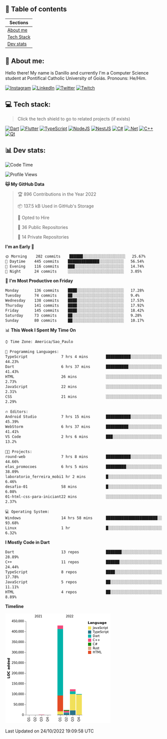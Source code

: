## 📃 Table of contents

|Sections|
|-|
|[About me](#about-me)|
|[Tech Stack](#tech-stack)|
|[Dev stats](#dev-stats)|

<a name="about-me"/>

## 🌈 About me:
Hello there! My name is Danillo and currently I'm a Computer Science student at Pontifical Catholic University of Goiás. Pronouns: He/Him.

[![Instagram](https://img.shields.io/badge/Instagram-%23E4405F.svg?logo=Instagram&logoColor=white)](https://instagram.com/danilloilggner)
[![LinkedIn](https://img.shields.io/badge/LinkedIn-%230077B5.svg?logo=linkedin&logoColor=white)](https://linkedin.com/in/danilloism)
[![Twitter](https://img.shields.io/badge/Twitter-%231DA1F2.svg?logo=Twitter&logoColor=white)](https://twitter.com/danilloism)
[![Twitch](https://img.shields.io/badge/Twitch-%239146FF.svg?logo=Twitch&logoColor=white)](https://twitch.tv/danilloism) 

<a name="tech-stack"/>

## 💻 Tech stack:
> Click the tech shield to go to related projects (if exists)

[![Dart](https://img.shields.io/badge/dart-%230175C2.svg?style=for-the-badge&logo=dart&logoColor=white)](https://github.com/danilloism/danilloism/blob/main/Flutter.md) [![Flutter](https://img.shields.io/badge/Flutter-%2302569B.svg?style=for-the-badge&logo=Flutter&logoColor=white)](https://github.com/danilloism/danilloism/blob/main/Flutter.md) [![TypeScript](https://img.shields.io/badge/typescript-%23007ACC.svg?style=for-the-badge&logo=typescript&logoColor=white)](https://github.com/danilloism/danilloism/blob/main/Typescript.md) [![NodeJS](https://img.shields.io/badge/node.js-6DA55F?style=for-the-badge&logo=node.js&logoColor=white)](https://github.com/danilloism/danilloism/blob/main/Node.js.md) [![NestJS](https://img.shields.io/badge/nestjs-%23E0234E.svg?style=for-the-badge&logo=nestjs&logoColor=white)](https://github.com/danilloism/danilloism/blob/main/Nest.js.md) [![C#](https://img.shields.io/badge/c%23-%23239120.svg?style=for-the-badge&logo=c-sharp&logoColor=white)](#) [![.Net](https://img.shields.io/badge/.NET-5C2D91?style=for-the-badge&logo=.net&logoColor=white)](#) [![C++](https://img.shields.io/badge/c++-%2300599C.svg?style=for-the-badge&logo=c%2B%2B&logoColor=white)](https://github.com/danilloism/danilloism/blob/main/C%2B%2B.md) [![Qt](https://img.shields.io/badge/Qt-%23217346.svg?style=for-the-badge&logo=Qt&logoColor=white)](https://github.com/danilloism/danilloism/blob/main/C%2B%2B.md)
<!---
- 🌱 Currently learning:

![Vue.js](https://img.shields.io/badge/vuejs-%2335495e.svg?style=for-the-badge&logo=vuedotjs&logoColor=%234FC08D) ![Angular](https://img.shields.io/badge/angular-%23DD0031.svg?style=for-the-badge&logo=angular&logoColor=white)
--->

<a name="dev-stats"/>

## 📊 Dev stats:
<!---
[![](https://github-readme-stats.vercel.app/api?username=danilloism&theme=radical&hide_border=false&include_all_commits=false&count_private=false)](#)<br>
[![](https://github-readme-streak-stats.herokuapp.com/?user=danilloism&theme=radical&hide_border=false)](#)<br>
[![](https://github-readme-stats.vercel.app/api/top-langs/?username=danilloism&theme=radical&hide_border=false&include_all_commits=false&count_private=false&layout=compact)](#)<br>
--->
<!--START_SECTION:waka-->
![Code Time](http://img.shields.io/badge/Code%20Time-723%20hrs%2021%20mins-blue)

![Profile Views](http://img.shields.io/badge/Profile%20Views-8-blue)

**🐱 My GitHub Data** 

> 🏆 896 Contributions in the Year 2022
 > 
> 📦 137.5 kB Used in GitHub's Storage 
 > 
> 💼 Opted to Hire
 > 
> 📜 36 Public Repositories 
 > 
> 🔑 14 Private Repositories  
 > 
**I'm an Early 🐤** 

```text
🌞 Morning    202 commits    ██████░░░░░░░░░░░░░░░░░░░   25.67% 
🌆 Daytime    445 commits    ██████████████░░░░░░░░░░░   56.54% 
🌃 Evening    116 commits    ███░░░░░░░░░░░░░░░░░░░░░░   14.74% 
🌙 Night      24 commits     ░░░░░░░░░░░░░░░░░░░░░░░░░   3.05%

```
📅 **I'm Most Productive on Friday** 

```text
Monday       136 commits    ████░░░░░░░░░░░░░░░░░░░░░   17.28% 
Tuesday      74 commits     ██░░░░░░░░░░░░░░░░░░░░░░░   9.4% 
Wednesday    138 commits    ████░░░░░░░░░░░░░░░░░░░░░   17.53% 
Thursday     141 commits    ████░░░░░░░░░░░░░░░░░░░░░   17.92% 
Friday       145 commits    ████░░░░░░░░░░░░░░░░░░░░░   18.42% 
Saturday     73 commits     ██░░░░░░░░░░░░░░░░░░░░░░░   9.28% 
Sunday       80 commits     ██░░░░░░░░░░░░░░░░░░░░░░░   10.17%

```


📊 **This Week I Spent My Time On** 

```text
⌚︎ Time Zone: America/Sao_Paulo

💬 Programming Languages: 
TypeScript               7 hrs 4 mins        ███████████░░░░░░░░░░░░░░   44.23% 
Dart                     6 hrs 37 mins       ██████████░░░░░░░░░░░░░░░   41.43% 
HTML                     26 mins             ░░░░░░░░░░░░░░░░░░░░░░░░░   2.73% 
JavaScript               22 mins             ░░░░░░░░░░░░░░░░░░░░░░░░░   2.31% 
CSS                      21 mins             ░░░░░░░░░░░░░░░░░░░░░░░░░   2.29%

🔥 Editors: 
Android Studio           7 hrs 15 mins       ███████████░░░░░░░░░░░░░░   45.39% 
WebStorm                 6 hrs 37 mins       ██████████░░░░░░░░░░░░░░░   41.41% 
VS Code                  2 hrs 6 mins        ███░░░░░░░░░░░░░░░░░░░░░░   13.2%

🐱‍💻 Projects: 
round-web                7 hrs 8 mins        ███████████░░░░░░░░░░░░░░   44.66% 
elas_promocoes           6 hrs 5 mins        █████████░░░░░░░░░░░░░░░░   38.09% 
laboratorio_ferreira_mobi1 hr 2 mins         █░░░░░░░░░░░░░░░░░░░░░░░░   6.46% 
desafio-01               58 mins             █░░░░░░░░░░░░░░░░░░░░░░░░   6.08% 
01-html-css-para-iniciant22 mins             ░░░░░░░░░░░░░░░░░░░░░░░░░   2.37%

💻 Operating System: 
Windows                  14 hrs 58 mins      ███████████████████████░░   93.68% 
Linux                    1 hr                █░░░░░░░░░░░░░░░░░░░░░░░░   6.32%

```

**I Mostly Code in Dart** 

```text
Dart                     13 repos            ███████░░░░░░░░░░░░░░░░░░   28.89% 
C++                      11 repos            ██████░░░░░░░░░░░░░░░░░░░   24.44% 
TypeScript               8 repos             ████░░░░░░░░░░░░░░░░░░░░░   17.78% 
JavaScript               5 repos             ██░░░░░░░░░░░░░░░░░░░░░░░   11.11% 
HTML                     4 repos             ██░░░░░░░░░░░░░░░░░░░░░░░   8.89%

```


**Timeline**

![Chart not found](https://raw.githubusercontent.com/danilloism/danilloism/main/charts/bar_graph.png) 


 Last Updated on 24/10/2022 19:09:58 UTC
<!--END_SECTION:waka-->
